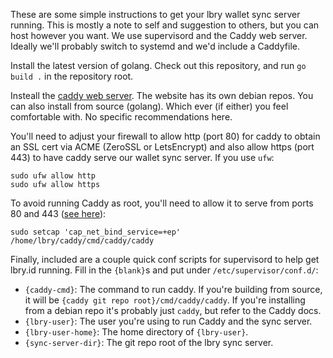 These are some simple instructions to get your lbry wallet sync server running. This is mostly a note to self and suggestion to others, but you can host however you want. We use supervisord and the Caddy web server. Ideally we'll probably switch to systemd and we'd include a Caddyfile.

Install the latest version of golang. Check out this repository, and run `go build .` in the repository root.

Insteall the [caddy web server](https://caddyserver.com/). The website has its own debian repos. You can also install from source (golang). Which ever (if either) you feel comfortable with. No specific recommendations here.

You'll need to adjust your firewall to allow http (port 80) for caddy to obtain an SSL cert via ACME (ZeroSSL or LetsEncrypt) and also allow https (port 443) to have caddy serve our wallet sync server. If you use `ufw`:

```
sudo ufw allow http
sudo ufw allow https
```

To avoid running Caddy as root, you'll need to allow it to serve from ports 80 and 443 ([see here](https://superuser.com/a/892391)):

```
sudo setcap 'cap_net_bind_service=+ep' /home/lbry/caddy/cmd/caddy/caddy
```

Finally, included are a couple quick conf scripts for supervisord to help get lbry.id running. Fill in the `{blank}`s and put under `/etc/supervisor/conf.d/`:

* `{caddy-cmd}`: The command to run caddy. If you're building from source, it will be `{caddy git repo root}/cmd/caddy/caddy`. If you're installing from a debian repo it's probably just `caddy`, but refer to the Caddy docs.
* `{lbry-user}`: The user you're using to run Caddy and the sync server.
* `{lbry-user-home}`: The home directory of `{lbry-user}`.
* `{sync-server-dir}`: The git repo root of the lbry sync server.
